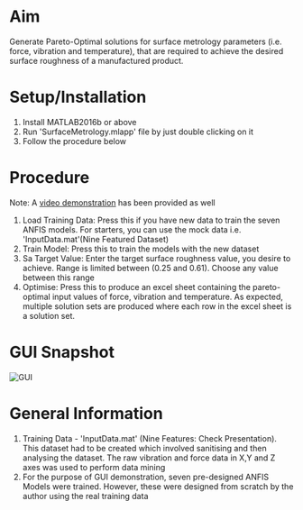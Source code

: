 # Aim
Generate Pareto-Optimal solutions for surface metrology parameters  (i.e. force, vibration and temperature), that are required to achieve the desired surface roughness of a manufactured product.

#  Setup/Installation
1. Install MATLAB2016b or above
2. Run 'SurfaceMetrology.mlapp' file by just double clicking on it
3. Follow the procedure below

# Procedure
Note: A [video demonstration](https://drive.google.com/file/d/1DwhilSpGJ7m-QFqzESTuALE71QPhHa10/view?usp=sharing) has been provided as well 
1. Load Training Data: Press this if you have new data to train the seven ANFIS models. For starters, you can use the mock data i.e. 'InputData.mat'(Nine Featured Dataset)
2. Train Model: Press this to train the models with the new dataset
3. Sa Target Value: Enter the target surface roughness value, you desire to achieve. Range is limited between (0.25 and 0.61). Choose any value between this range
4. Optimise: Press this to produce an excel sheet containing the pareto-optimal input values of force, vibration and temperature. As expected, multiple solution sets are produced where each row in the excel sheet is a solution set.

# GUI Snapshot
![GUI](https://user-images.githubusercontent.com/34181525/85017093-d532a980-b162-11ea-8e85-1e42e5ec62db.png)

# General Information
1. Training Data - 'InputData.mat' (Nine Features: Check Presentation). This dataset had to be created which involved sanitising and then analysing the dataset. The raw vibration and force data in X,Y and Z axes was used to perform data mining
2. For the purpose of GUI demonstration, seven pre-designed ANFIS Models were trained. However, these were designed from scratch by the author using the real training data
